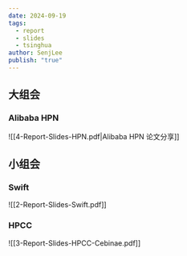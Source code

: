 ```yaml
---
date: 2024-09-19
tags:
  - report
  - slides
  - tsinghua
author: SenjLee
publish: "true"
---
```

## 大组会

### Alibaba HPN

![[4-Report-Slides-HPN.pdf|Alibaba HPN 论文分享]]

## 小组会

### Swift

![[2-Report-Slides-Swift.pdf]]

### HPCC

![[3-Report-Slides-HPCC-Cebinae.pdf]]